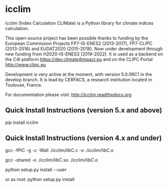 icclim
======

icclim (Index Calculation CLIMate) is a Python library for climate indices calculation.

This open-source project has been possible thanks to funding by the European Commission Projects FP7-IS-ENES2 (2013-2017), FP7-CLIPC (2013-2016) and EUDAT2020 (2015-2018). Now under development through new funding from H2020-IS-ENES3 (2019-2022). It is used as a backend on the C4I platform https://dev.climate4impact.eu and on the CLIPC Portal http://www.clipc.eu

Development is very active at the moment, with version 5.0.0RC1 in the develop branch.
It is lead by CERFACS, a research institution located in Toulouse, France.

For documentation please visit: http://icclim.readthedocs.org

Quick Install Instructions (version 5.x and above)
--------------------------------------------------

pip install icclim

Quick Install Instructions (version 4.x and under)
--------------------------------------------------

gcc -fPIC -g -c -Wall ./icclim/libC.c -o ./icclim/libC.o

gcc -shared -o ./icclim/libC.so ./icclim/libC.o

python setup.py install --user

or as root: python setup.py install
